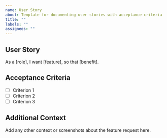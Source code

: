 ```yaml
---
name: User Story
about: Template for documenting user stories with acceptance criteria
title: ""
labels: ""
assignees: ""
---
```


## User Story

As a [role],
I want [feature],
so that [benefit].

## Acceptance Criteria

- [ ] Criterion 1
- [ ] Criterion 2
- [ ] Criterion 3

## Additional Context

Add any other context or screenshots about the feature request here.

